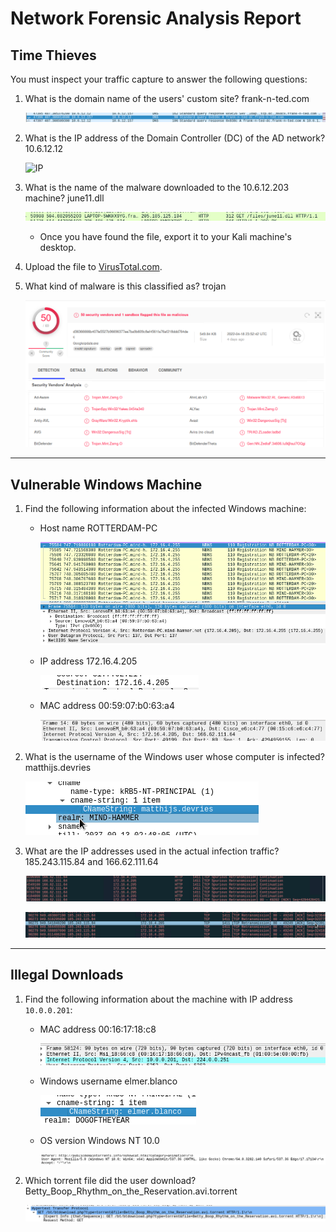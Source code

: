 # Network Forensic Analysis Report


## Time Thieves 
You must inspect your traffic capture to answer the following questions:

1. What is the domain name of the users' custom site?
	frank-n-ted.com
	
	![domain](https://github.com/chefesteve/Final_Project/blob/main/screens/network/frank-n-ted.png)
	
	
2. What is the IP address of the Domain Controller (DC) of the AD network?
	10.6.12.12
	
	![IP](https://github.com/chefesteve/Final_Project/blob/main/screens/network/.png)
	
	
3. What is the name of the malware downloaded to the 10.6.12.203 machine?
	june11.dll
	
	![malware](https://github.com/chefesteve/Final_Project/blob/main/screens/network/malware.png)
	
	
   - Once you have found the file, export it to your Kali machine's desktop.
4. Upload the file to [VirusTotal.com](https://www.virustotal.com/gui/). 
5. What kind of malware is this classified as?
	trojan
	
	![malware](https://github.com/chefesteve/Final_Project/blob/main/screens/network/trojan.png)
	
	

---

## Vulnerable Windows Machine

1. Find the following information about the infected Windows machine:
    - Host name
		ROTTERDAM-PC
		
		![Infected Host](https://github.com/chefesteve/Final_Project/blob/main/screens/network/infected.png)
		
		
    - IP address
		172.16.4.205
		
		![IP Address](https://github.com/chefesteve/Final_Project/blob/main/screens/network/rot_ip.png)
		
		
    - MAC address
		00:59:07:b0:63:a4
		
		![MAC](https://github.com/chefesteve/Final_Project/blob/main/screens/network/rot_mac.png)
		
		
    
2. What is the username of the Windows user whose computer is infected?
	matthijs.devries
	
	![user](https://github.com/chefesteve/Final_Project/blob/main/screens/network/matt.png)
	
	
3. What are the IP addresses used in the actual infection traffic?
	185.243.115.84 and 166.62.111.64
	
	![IP](https://github.com/chefesteve/Final_Project/blob/main/screens/network/166.png)
	
	![IP](https://github.com/chefesteve/Final_Project/blob/main/screens/network/185.png)
	
	

---

## Illegal Downloads

1. Find the following information about the machine with IP address `10.0.0.201`:
    - MAC address
		00:16:17:18:c8
		
		![MAC](https://github.com/chefesteve/Final_Project/blob/main/screens/network/elmer_mac.png)
		
		
    - Windows username
		elmer.blanco
		
		![user_name](https://github.com/chefesteve/Final_Project/blob/main/screens/network/elmer.png)
		
		
    - OS version
		Windows NT 10.0
		
		![OS](https://github.com/chefesteve/Final_Project/blob/main/screens/network/user.png)
		
		

2. Which torrent file did the user download?
	Betty_Boop_Rhythm_on_the_Reservation.avi.torrent
	
	![torrent](https://github.com/chefesteve/Final_Project/blob/main/screens/network/torrent.png)